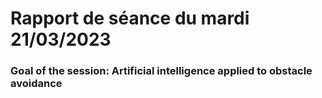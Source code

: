 # Rapport de séance du mardi 21/03/2023

### Goal of the session: Artificial intelligence applied to obstacle avoidance 

<br />
